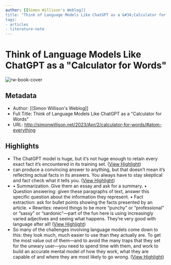 ```yaml
---
author: [[Simon Willison's Weblog]]
title: "Think of Language Models Like ChatGPT as a &#34;Calculator for Words&#34;"
tags: 
- articles
- literature-note
---
```

# Think of Language Models Like ChatGPT as a "Calculator for Words"

![rw-book-cover](https://simonwillison.net/favicon.ico)

## Metadata
- Author: [[Simon Willison's Weblog]]
- Full Title: Think of Language Models Like ChatGPT as a "Calculator for Words"
- URL: http://simonwillison.net/2023/Apr/2/calculator-for-words/#atom-everything

## Highlights
- The ChatGPT model is huge, but it’s not huge enough to retain every exact fact it’s encountered in its training set. ([View Highlight](https://read.readwise.io/read/01gx4bq1d1r7k8g2a26aetfsjb))
- can produce a convincing answer to anything, but that doesn’t mean it’s reflecting actual facts in its answers. You always have to stay skeptical and fact check what it tells you. ([View Highlight](https://read.readwise.io/read/01gx4bqartqqabmtjpj51axbx0))
- • Summarization. Give them an essay and ask for a summary.
  • Question answering: given these paragraphs of text, answer this specific question about the information they represent.
  • Fact extraction: ask for bullet points showing the facts presented by an article.
  • Rewrites: reword things to be more “punchy” or “professional” or “sassy” or “sardonic”—part of the fun here is using increasingly varied adjectives and seeing what happens. They’re very good with language after all! ([View Highlight](https://read.readwise.io/read/01gx4bs6ncm4gcd5namh8zx66r))
- So many of the challenges involving language models come down to this: they look much, much easier to use than they actually are.
  To get the most value out of them—and to avoid the many traps that they set for the unwary user—you need to spend time with them, and work to build an accurate mental model of how they work, what they are capable of and where they are most likely to go wrong. ([View Highlight](https://read.readwise.io/read/01gx4btxhy0c9ryykyhd6a2vkb))
